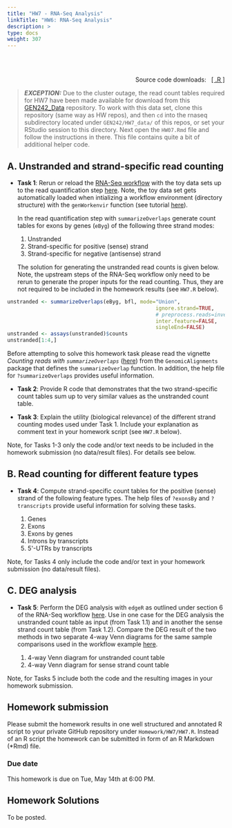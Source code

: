 ```yaml
---
title: "HW7 - RNA-Seq Analysis"
linkTitle: "HW6: RNA-Seq Analysis"
description: >
type: docs
weight: 307
---
```


<br></br>

<div style="text-align: right"> 
Source code downloads: &nbsp; <a href="https://raw.githubusercontent.com/tgirke/GEN242//main/content/en/assignments/Homework/HW07/HW07.R" target="_blank">[ .R ]</a>
</div>
<p></p>

> **_EXCEPTION:_**
  Due to the cluster outage, the read count tables required for HW7 have been made available for download from this [GEN242_Data](https://github.com/GEN242-2024/GEN242_Data/tree/main) repository. 
  To work with this data set, clone this repository (same way as HW repos), and then `cd` into the rnaseq subdirectory located under `GEN242/HW7_data/` of this repos, or set your 
  RStudio session to this directory. Next open the `HW07.Rmd` file and follow the instructions in there. This file contains quite a bit of additional helper code. 

## A. Unstranded and strand-specific read counting 

- __Task 1__: Rerun or reload the [RNA-Seq
  workflow](https://girke.bioinformatics.ucr.edu/GEN242/tutorials/sprnaseq/sprnaseq/)
  with the toy data sets up to the read quantification step
  [here](https://girke.bioinformatics.ucr.edu/GEN242/tutorials/sprnaseq/sprnaseq/#read-quantification). Note,
  the toy data set gets automatically loaded when intializing a workflow environment (directory structure) with the `genWorkenvir` 
  function (see tutorial [here](https://girke.bioinformatics.ucr.edu/GEN242/tutorials/sprnaseq/sprnaseq/#experimental-design)). 

  In the read quantification step with `summarizeOverlaps` generate count
  tables for exons by genes (`eByg`) of the following three strand modes:

   1. Unstranded 
   2. Strand-specific for positive (sense) strand
   3. Strand-specific for negative (antisense) strand
   
   The solution for generating the unstranded read counts is given below. Note,
   the upstream steps of the RNA-Seq workflow only need to be rerun to generate
   the proper inputs for the read counting. Thus, they are not required to be
   included in the homework results (see `HW7.R` below).


```r
unstranded <- summarizeOverlaps(eByg, bfl, mode="Union", 
                                                ignore.strand=TRUE, 
                                                # preprocess.reads=invertStrand,
                                                inter.feature=FALSE, 
                                                singleEnd=FALSE)
unstranded <- assays(unstranded)$counts
unstranded[1:4,]
```

Before attempting to solve this homework task please read the vignette
_Counting reads with `summarizeOverlaps`_
([here](http://bioconductor.org/packages/release/bioc/html/GenomicAlignments.html))
from the `GenomicAlignments` package that defines the `summarizeOverlap`
function. In addition, the help file for `?summarizeOverlaps` provides useful information.

- __Task 2__: Provide R code that demonstrates that the two strand-specific count tables sum up to very similar values as the unstranded count table. 

- __Task 3__: Explain the utility (biological relevance) of the different strand counting modes used under Task 1. Include your explanation as comment text in your homework script (see `HW7.R` below). 

Note, for Tasks 1-3 only the code and/or text needs to be included in the homework submission (no data/result files). For details see below.

## B. Read counting for different feature types
- __Task 4__: Compute strand-specific count tables for the positive (sense) strand of the following feature types. The help files of `?exonsBy` and `?transcripts` provide useful information for solving these tasks. 

   1. Genes
   2. Exons
   3. Exons by genes 
   4. Introns by transcripts
   5. 5'-UTRs by transcripts

Note, for Tasks 4 only include the code and/or text in your homework submission (no data/result files). 

## C. DEG analysis

- __Task 5__: Perform the DEG analysis with `edgeR` as outlined under section 6 of the RNA-Seq workflow [here](https://girke.bioinformatics.ucr.edu/GEN242/tutorials/sprnaseq/sprnaseq/#run-edger). 
Use in one case for the DEG analysis the unstranded count table as input (from Task 1.1) and in another the sense strand count table (from Task 1.2). 
Compare the DEG result of the two methods in two separate 4-way Venn diagrams for the same sample comparisons used in the workflow example 
[here](https://girke.bioinformatics.ucr.edu/GEN242/tutorials/sprnaseq/sprnaseq/#venn-diagrams-of-deg-sets).

   1. 4-way Venn diagram for unstranded count table
   2. 4-way Venn diagram for sense strand count table

Note, for Tasks 5 include both the code and the resulting images in your homework submission. 

## Homework submission

Please submit the homework results in one well structured and annotated R
script to your private GitHub repository under `Homework/HW7/HW7.R`. Instead 
of an R script the homework can be submitted in form of an R Markdown (*Rmd) file.


### Due date

This homework is due on Tue, May 14th at 6:00 PM.

## Homework Solutions

To be posted.
